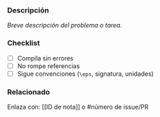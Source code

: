 ### Descripción
_Breve descripción del problema o tarea._

### Checklist
- [ ] Compila sin errores
- [ ] No rompe referencias
- [ ] Sigue convenciones (`\eps`, signatura, unidades)

### Relacionado
Enlaza con: [[ID de nota]] o #número de issue/PR
